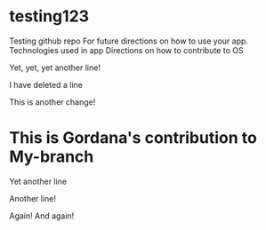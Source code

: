 # testing123
Testing github repo
For future directions on how to use your app.
Technologies used in app
Directions on how to contribute to OS


Yet, yet, yet another line!

I have deleted a line

This is another change!

This is Gordana's contribution to My-branch
=======
Yet another line

Another line!

Again!
And again!
